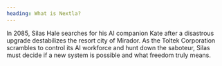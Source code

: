 ```yaml
---
heading: What is Nextla?
---
```

In 2085, Silas Hale searches for his AI companion Kate after a disastrous upgrade destabilizes the resort city of Mirador. As the Toltek Corporation scrambles to control its AI workforce and hunt down the saboteur, Silas must decide if a new system is possible and what freedom truly means.